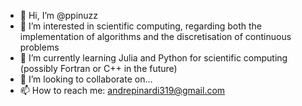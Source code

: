 - 👋 Hi, I’m @ppinuzz
- 👀 I’m interested in scientific computing, regarding both the implementation of algorithms and the discretisation of continuous problems
- 🌱 I’m currently learning Julia and Python for scientific computing (possibly Fortran or C++ in the future)
- 💞️ I’m looking to collaborate on...
- 📫 How to reach me: andrepinardi319@gmail.com

<!---
ppinuzz/ppinuzz is a ✨ special ✨ repository because its `README.md` (this file) appears on your GitHub profile.
You can click the Preview link to take a look at your changes.
--->
